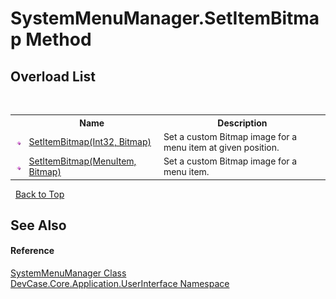 # SystemMenuManager.SetItemBitmap Method 
 


## Overload List
&nbsp;<table><tr><th></th><th>Name</th><th>Description</th></tr><tr><td>![Public method](media/pubmethod.gif "Public method")</td><td><a href="M_DevCase_Core_Application_UserInterface_SystemMenuManager_SetItemBitmap_1">SetItemBitmap(Int32, Bitmap)</a></td><td>
Set a custom Bitmap image for a menu item at given position.</td></tr><tr><td>![Public method](media/pubmethod.gif "Public method")</td><td><a href="M_DevCase_Core_Application_UserInterface_SystemMenuManager_SetItemBitmap">SetItemBitmap(MenuItem, Bitmap)</a></td><td>
Set a custom Bitmap image for a menu item.</td></tr></table>&nbsp;
<a href="#systemmenumanager.setitembitmap-method">Back to Top</a>

## See Also


#### Reference
<a href="T_DevCase_Core_Application_UserInterface_SystemMenuManager">SystemMenuManager Class</a><br /><a href="N_DevCase_Core_Application_UserInterface">DevCase.Core.Application.UserInterface Namespace</a><br />